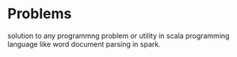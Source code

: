# Problems
solution to any programmng problem or utility in scala programming language like word document parsing in spark.
